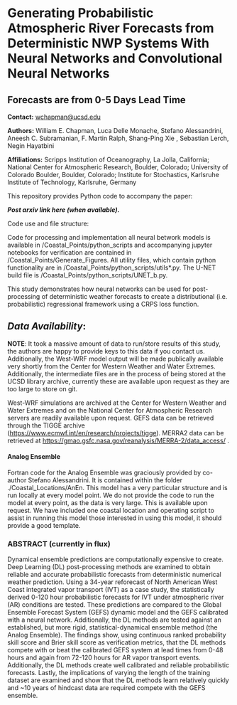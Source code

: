 # Generating Probabilistic Atmospheric River Forecasts from Deterministic NWP Systems With Neural Networks and Convolutional Neural Networks
## Forecasts are from 0-5 Days Lead Time

**Contact:** wchapman@ucsd.edu

**Authors:** William E. Chapman, Luca Delle Monache, Stefano Alessandrini, Aneesh C. Subramanian, F. Martin Ralph, Shang-Ping Xie , Sebastian Lerch, Negin Hayatbini

**Affiliations:** Scripps Institution of Oceanography, La Jolla, California; National Center for Atmospheric Research, Boulder, Colorado; University of Colorado Boulder, Boulder, Colorado; Institute for Stochastics, Karlsruhe Institute of Technology, Karlsruhe, Germany



This repository provides Python code to accompany the paper:

***Post arxiv link here (when available).*** 

Code use and file structure:

Code for processing and implementation all neural betwork models is available in /Coastal_Points/python_scripts and accompanying jupyter notebooks for verification are contained in /Coastal_Points/Generate_Figures. All utility files, which contain python functionality are in /Coastal_Points/python_scripts/utils*.py. The U-NET build file is /Coastal_Points/python_scripts/UNET_b.py.

This study demonstrates how neural networks can be used for post-processing of deterministic weather forecasts to create a distributional (i.e. probabilistic) regressional framework using a CRPS loss function. 

***Data Availability***:
--
**NOTE**: It took a massive amount of data to run/store results of this study, the authors are happy to provide keys to this data if you contact us. Additionally, the West-WRF model output will be made publically available very shortly from the Center for Western Weather and Water Extremes. Additionally, the intermediate files are in the process of being stored at the UCSD library archive, currently these are available upon request as they are too large to store on git. 

West-WRF simulations are archived at the Center for Western Weather and Water Extremes and on the National Center for Atmospheric Research servers are readily available upon request. GEFS data can be retrieved through the TIGGE archive (https://www.ecmwf.int/en/research/projects/tigge). MERRA2 data can be retrieved at https://gmao.gsfc.nasa.gov/reanalysis/MERRA-2/data_access/ .

#### Analog Ensemble
Fortran code for the Analog Ensemble was graciously provided by co-author Stefano Alessandrini. It is contained within the folder ./Coastal_Locations/AnEn. This model has a very particular structure and is run locally at every model point. We do not provide the code to run the model at every point, as the data is very large. This is available upon request. We have included one coastal location and operating script to assist in running this model those interested in using this model, it should provide a good template. 

### ABSTRACT (currently in flux)
Dynamical ensemble predictions are computationally expensive to create. Deep Learning (DL) post-processing methods are examined to obtain reliable and accurate probabilistic forecasts from deterministic numerical weather prediction. Using a 34-year reforecast of North American West Coast integrated vapor transport (IVT) as a case study, the statistically derived 0-120 hour probabilistic forecasts for IVT under atmospheric river (AR) conditions are tested. These predictions are compared to the Global Ensemble Forecast System (GEFS) dynamic model and the GEFS calibrated with a neural network. Additionally, the DL methods are tested against an established, but more rigid, statistical-dynamical ensemble method (the Analog Ensemble). The findings show, using continuous ranked probability skill score and Brier skill score as verification metrics, that the DL methods compete with or beat the calibrated GEFS system at lead times from 0-48 hours and again from 72-120 hours for AR vapor transport events. Additionally, the DL methods create well calibrated and reliable probabilistic forecasts. Lastly, the implications of varying the length of the training dataset are examined and show that the DL methods learn relatively quickly and ~10 years of hindcast data are required compete with the GEFS ensemble.

